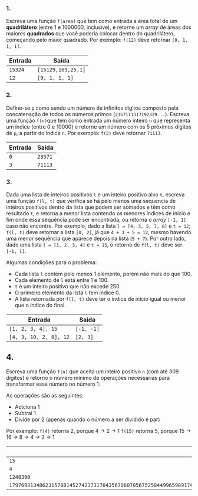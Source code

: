 ### 1.
Escreva uma função `f(area)` que tem como entrada a área total de um **quadrilátero** (entre 1 e 1000000, inclusive), e retorne um _array_ de áreas dos maiores **quadrados** que você poderia colocar dentro do quadrilátero, começando pelo maior quadrado.
Por exemplo: `f(12)` deve retornar `[9, 1, 1, 1]`.

|Entrada|Saída|
|--|--|
| `15324` | `[15129,169,25,1]` |
| `12` | `[9, 1, 1, 1]` |

### 2.
Define-se `p` como sendo um número de infinitos dígitos composto pela concatenação de todos os números primos (`2357111317192329...`).
Escreva uma função `f(n)`que tem como entrada um número inteiro `n` que representa um índice (entre 0 e 10000) e retorne um número com os 5 próximos dígitos de `p`, a partir do índice `n`.
Por exemplo: `f(3)` deve retornar `71113`.

|Entrada|Saída|
|--|--|
| `0` | `23571` |
| `3` | `71113` |

### 3.
Dada uma lista de inteiros positivos `l` e um inteiro positivo alvo `t`, escreva uma função `f(l, t)` que verifica se há pelo menos uma sequencia de inteiros positivos dentro da lista que podem ser somados e têm como resultado `t`, e retorna a menor lista contendo os menores índices de início e fim onde essa sequência pode ser encontrada, ou retorna o _array_ `[-1, 1]` caso não encontre.
Por exemplo, dado a lista `l = [4, 3, 5, 7, 8]` e `t = 12`; `f(l, t)` deve retornar a lista `[0, 2]`, já que `4 + 3 + 5 = 12`, mesmo havendo uma menor sequência que aparece depois na lista (`5 + 7`). Por outro lado, dado uma lista `l = [1, 2, 3, 4]` e `t = 15`, o retorno de `f(l, t)` deve ser `[-1, 1]`.

Algumas condições para o problema:
- Cada lista `l` contém pelo menos 1 elemento, porém não mais do que 100.
- Cada elemento de `l` está entre 1 e 100.
- `t` é um inteiro positivo que não excede 250.
- O primeiro elemento da lista `l` tem índice 0.
- A lista retornada por `f(l, t)` deve ter o índice de início igual ou menor que o índice do final.

|Entrada|Saída|
|--|--|
| `[1, 2, 3, 4], 15` | `[-1, -1]` |
| `[4, 3, 10, 2, 8], 12` | `[2, 3]` |

## 4.

Escreva uma função `f(n)` que aceita um inteiro positivo `n` (com até 309 dígitos) e retorno o número mínimo de operações necessárias para transformar esse número no número 1.

As operações são as seguintes:

- Adiciona 1
- Subtrai 1
- Divide por 2 (apenas quando o número a ser dividido é par)

Por examplo:
`f(4)` retorna 2, porque 4 -> 2 -> 1
`f(15)` retorna 5, porque 15 -> 16 -> 8 -> 4 -> 2 -> 1

|Entrada|Saída|
|--|--|
| `15` | `5` |
| `4` | `2` |
| `1248390` | `27`|
| `179769313486231570814527423731704356798070567525844996598917476803157260780028538760589558632766878171540458953514382464234321326889464182768467546703537516986049910576551282076245490090389328944075868508455133942304583236903222948165808559332123348274797826204144723168738177180919299881250404026184124858368` | `1025` |